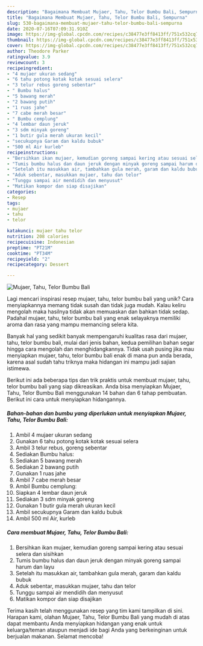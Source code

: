 ```yaml
---
description: "Bagaimana Membuat Mujaer, Tahu, Telor Bumbu Bali, Sempurna"
title: "Bagaimana Membuat Mujaer, Tahu, Telor Bumbu Bali, Sempurna"
slug: 530-bagaimana-membuat-mujaer-tahu-telor-bumbu-bali-sempurna
date: 2020-07-16T07:09:31.910Z
image: https://img-global.cpcdn.com/recipes/c38477e3ff8413ff/751x532cq70/mujaer-tahu-telor-bumbu-bali-foto-resep-utama.jpg
thumbnail: https://img-global.cpcdn.com/recipes/c38477e3ff8413ff/751x532cq70/mujaer-tahu-telor-bumbu-bali-foto-resep-utama.jpg
cover: https://img-global.cpcdn.com/recipes/c38477e3ff8413ff/751x532cq70/mujaer-tahu-telor-bumbu-bali-foto-resep-utama.jpg
author: Theodore Parker
ratingvalue: 3.9
reviewcount: 3
recipeingredient:
- "4 mujaer ukuran sedang"
- "6 tahu potong kotak kotak sesuai selera"
- "3 telur rebus goreng sebentar"
- " Bumbu halus"
- "5 bawang merah"
- "2 bawang putih"
- "1 ruas jahe"
- "7 cabe merah besar"
- " Bumbu cemplung"
- "4 lembar daun jeruk"
- "3 sdm minyak goreng"
- "1 butir gula merah ukuran kecil"
- "secukupnya Garam dan kaldu bubuk"
- "500 ml Air kurleb"
recipeinstructions:
- "Bersihkan ikan mujaer, kemudian goreng sampai kering atau sesuai selera dan sisihkan"
- "Tumis bumbu halus dan daun jeruk dengan minyak goreng sampai harum dan layu"
- "Setelah itu masukkan air, tambahkan gula merah, garam dan kaldu bubuk"
- "Aduk sebentar, masukkan mujaer, tahu dan telor"
- "Tunggu sampai air mendidih dan menyusut"
- "Matikan kompor dan siap disajikan"
categories:
- Resep
tags:
- mujaer
- tahu
- telor

katakunci: mujaer tahu telor 
nutrition: 208 calories
recipecuisine: Indonesian
preptime: "PT21M"
cooktime: "PT34M"
recipeyield: "2"
recipecategory: Dessert

---
```



![Mujaer, Tahu, Telor Bumbu Bali](https://img-global.cpcdn.com/recipes/c38477e3ff8413ff/751x532cq70/mujaer-tahu-telor-bumbu-bali-foto-resep-utama.jpg)

Lagi mencari inspirasi resep mujaer, tahu, telor bumbu bali yang unik? Cara menyiapkannya memang tidak susah dan tidak juga mudah. Kalau keliru mengolah maka hasilnya tidak akan memuaskan dan bahkan tidak sedap. Padahal mujaer, tahu, telor bumbu bali yang enak selayaknya memiliki aroma dan rasa yang mampu memancing selera kita.



Banyak hal yang sedikit banyak mempengaruhi kualitas rasa dari mujaer, tahu, telor bumbu bali, mulai dari jenis bahan, kedua pemilihan bahan segar hingga cara mengolah dan menghidangkannya. Tidak usah pusing jika mau menyiapkan mujaer, tahu, telor bumbu bali enak di mana pun anda berada, karena asal sudah tahu triknya maka hidangan ini mampu jadi sajian istimewa.


Berikut ini ada beberapa tips dan trik praktis untuk membuat mujaer, tahu, telor bumbu bali yang siap dikreasikan. Anda bisa menyiapkan Mujaer, Tahu, Telor Bumbu Bali menggunakan 14 bahan dan 6 tahap pembuatan. Berikut ini cara untuk menyiapkan hidangannya.

<!--inarticleads1-->

##### Bahan-bahan dan bumbu yang diperlukan untuk menyiapkan Mujaer, Tahu, Telor Bumbu Bali:

1. Ambil 4 mujaer ukuran sedang
1. Gunakan 6 tahu potong kotak kotak sesuai selera
1. Ambil 3 telur rebus, goreng sebentar
1. Sediakan  Bumbu halus:
1. Sediakan 5 bawang merah
1. Sediakan 2 bawang putih
1. Gunakan 1 ruas jahe
1. Ambil 7 cabe merah besar
1. Ambil  Bumbu cemplung:
1. Siapkan 4 lembar daun jeruk
1. Sediakan 3 sdm minyak goreng
1. Gunakan 1 butir gula merah ukuran kecil
1. Ambil secukupnya Garam dan kaldu bubuk
1. Ambil 500 ml Air, kurleb




<!--inarticleads2-->

##### Cara membuat Mujaer, Tahu, Telor Bumbu Bali:

1. Bersihkan ikan mujaer, kemudian goreng sampai kering atau sesuai selera dan sisihkan
1. Tumis bumbu halus dan daun jeruk dengan minyak goreng sampai harum dan layu
1. Setelah itu masukkan air, tambahkan gula merah, garam dan kaldu bubuk
1. Aduk sebentar, masukkan mujaer, tahu dan telor
1. Tunggu sampai air mendidih dan menyusut
1. Matikan kompor dan siap disajikan




Terima kasih telah menggunakan resep yang tim kami tampilkan di sini. Harapan kami, olahan Mujaer, Tahu, Telor Bumbu Bali yang mudah di atas dapat membantu Anda menyiapkan hidangan yang enak untuk keluarga/teman ataupun menjadi ide bagi Anda yang berkeinginan untuk berjualan makanan. Selamat mencoba!
